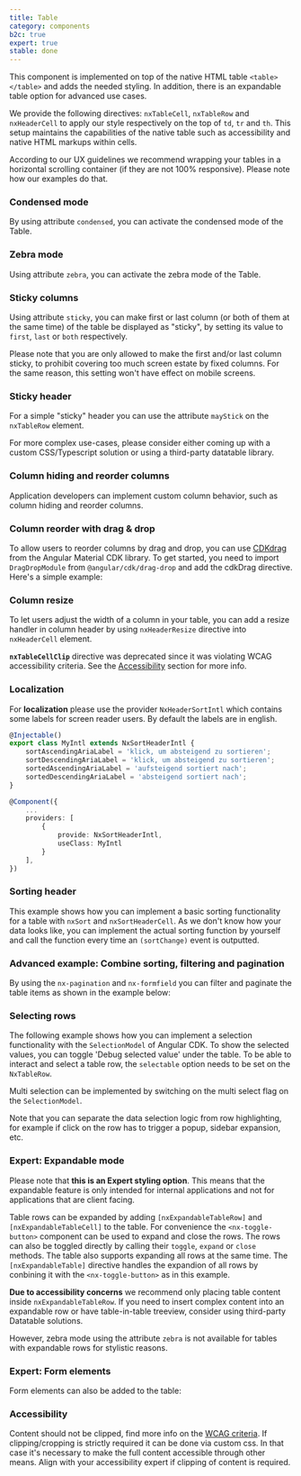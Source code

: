 ```yaml
---
title: Table
category: components
b2c: true
expert: true
stable: done
---
```


This component is implemented on top of the native HTML table `<table></table>` and adds the needed styling. In addition, there is an expandable table option for advanced use cases.

We provide the following directives: `nxTableCell`, `nxTableRow` and `nxHeaderCell` to apply our style respectively on the top of `td`, `tr` and `th`. This setup maintains the capabilities of the native table such as accessibility and native HTML markups within cells.

According to our UX guidelines we recommend wrapping your tables in a horizontal scrolling container (if they are not 100% responsive). Please note how our examples do that.

<!-- example(table) -->

### Condensed mode

By using attribute `condensed`, you can activate the condensed mode of the Table.

<!-- example(table-condensed) -->

### Zebra mode

Using attribute `zebra`, you can activate the zebra mode of the Table.

<!-- example(table-zebra) -->

### Sticky columns

Using attribute `sticky`, you can make first or last column (or both of them at the same time) of the table be displayed as "sticky", by setting its value to `first`, `last` or `both` respectively.

Please note that you are only allowed to make the first and/or last column sticky, to prohibit covering too much screen estate by fixed columns. For the same reason, this setting won't have effect on mobile screens.

<!-- example(table-sticky-column) -->

### Sticky header

For a simple "sticky" header you can use the attribute `mayStick` on the `nxTableRow` element.

For more complex use-cases, please consider either coming up with a custom CSS/Typescript solution or using a third-party datatable library.

<!-- example(table-sticky-header) -->

### Column hiding and reorder columns

Application developers can implement custom column behavior, such as column hiding and reorder columns.

<!-- example(table-column-hiding) -->

 ### Column reorder with drag & drop
 To allow users to reorder columns by drag and drop, you can use [CDKdrag](https://material.angular.io/cdk/drag-drop) from the Angular Material CDK library. To get started, you need to import `DragDropModule` from `@angular/cdk/drag-drop` and add the cdkDrag directive. Here's a simple example:
 <!-- example(table-column-reorder) -->

 ### Column resize
 To let users adjust the width of a column in your table, you can add a resize handler in column header by using `nxHeaderResize` directive into `nxHeaderCell` element.

<div class="docs-deprecation-warning">
  <strong><code>nxTableCellClip</code></strong> directive was deprecated since it was violating WCAG accessibility criteria. See the <a href="./documentation/table/overview#accessibility">Accessibility</a> section for more info.
</div>

 <!-- example(table-column-resize) -->

### Localization
For **localization** please use the provider `NxHeaderSortIntl` which contains some labels for screen reader users. By default the labels are in english.

```ts
@Injectable()
export class MyIntl extends NxSortHeaderIntl {
    sortAscendingAriaLabel = 'klick, um absteigend zu sortieren';
    sortDescendingAriaLabel = 'klick, um absteigend zu sortieren';
    sortedAscendingAriaLabel = 'aufsteigend sortiert nach';
    sortedDescendingAriaLabel = 'absteigend sortiert nach';
}

@Component({
    ...
    providers: [
        { 
            provide: NxSortHeaderIntl, 
            useClass: MyIntl 
        }
    ],
})
```

### Sorting header

This example shows how you can implement a basic sorting functionality for a table with `nxSort` and `nxSortHeaderCell`. As we don't know how your data looks like, you can implement the actual sorting function by yourself and call the function every time an `(sortChange)` event is outputted.

<!-- example(table-sorting) -->

### Advanced example: Combine sorting, filtering and pagination

By using the `nx-pagination` and `nx-formfield` you can filter and paginate the table items as shown in the example below:

<!-- example(table-filter-sort-paginate) -->

### Selecting rows

The following example shows how you can implement a selection functionality with the `SelectionModel` of Angular CDK. To show the selected values, you can toggle 'Debug selected value' under the table. To be able to interact and select a table row, the `selectable` option needs to be set on the `NxTableRow`.

<!-- example(table-single-select) -->

Multi selection can be implemented by switching on the multi select flag on the `SelectionModel`.

Note that you can separate the data selection logic from row highlighting, for example if click on the row has to trigger a popup, sidebar expansion, etc.

<!-- example(table-selecting) -->


<div class="docs-expert-container">

### Expert: Expandable mode

Please note that **this is an Expert styling option**. This means that the expandable feature is only intended for internal applications and not for applications that are client facing.

Table rows can be expanded by adding `[nxExpandableTableRow]` and `[nxExpandableTableCell]` to the table. For convenience the `<nx-toggle-button>` component can be used to expand and close the rows. The rows can also be toggled directly by calling their `toggle`, `expand` or `close` methods. The table also supports expanding all rows at the same time. The `[nxExpandableTable]` directive handles the expandion of all rows by conbining it with the `<nx-toggle-button>` as in this example.

**Due to accessibility concerns** we recommend only placing table content inside `nxExpandableTableRow`. If you need to insert complex content into an expandable row or have table-in-table treeview, consider using third-party Datatable solutions.

However, zebra mode using the attribute `zebra` is not available for tables with expandable rows for stylistic reasons.

<!-- example(table-expandable) -->

### Expert: Form elements

Form elements can also be added to the table:

<!-- example(table-form-elements) -->

</div>

### Accessibility
Content should not be clipped, find more info on the [WCAG criteria](https://www.w3.org/WAI/WCAG21/Understanding/reflow.html). If clipping/cropping is strictly required it can be done via custom css. In that case it's necessary to make the full content accessible through other means. Align with your accessibility expert if clipping of content is required.